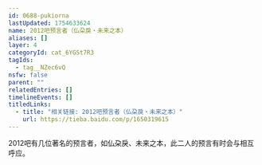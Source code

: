 ```yaml
---
id: 0688-pukiorna
lastUpdated: 1754633624
name: 2012吧预言者（仏朶戾・未来之本）
aliases: []
layer: 4
categoryId: cat_6YGSt7R3
tagIds:
  - tag__NZec6vQ
nsfw: false
parent: ""
relatedEntries: []
timelineEvents: []
titledLinks:
  - title: "相关链接: 2012吧预言者（仏朶戾・未来之本）"
    url: https://tieba.baidu.com/p/1650319615
---
```


2012吧有几位著名的预言者，如仏朶戾、未来之本，此二人的预言有时会与相互呼应。